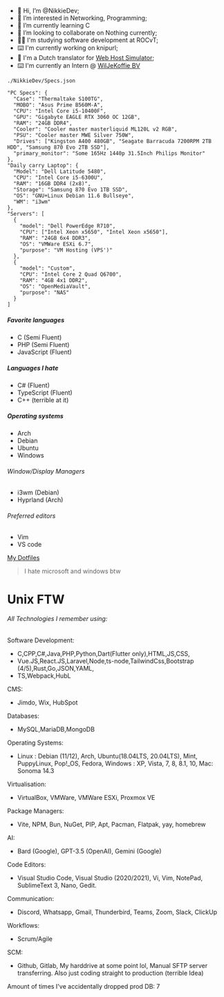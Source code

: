 - 👋 Hi, I’m @NikkieDev;
- 👀 I’m interested in Networking, Programming;
- 🌱 I’m currently learning C
- 💞️ I’m looking to collaborate on Nothing currently;
- 👩‍🎓 I'm studying software development at ROCvT;
- ⌨️ I'm currently working on knipurl;
- 💬 I'm a Dutch translator for [Web Host Simulator](https://ko-fi.com/WebHostSimulator);
- ⌨️ I'm currently an Intern @ [WilJeKoffie BV](https://wiljekoffie.com)
  
`./NikkieDev/Specs.json`
```
"PC Specs": {
  "Case": "Thermaltake S100TG",
  "MOBO": "Asus Prime B560M-A",
  "CPU": "Intel Core i5-10400F",
  "GPU": "Gigabyte EAGLE RTX 3060 OC 12GB",
  "RAM": "24GB DDR4",
  "Cooler": "Cooler master masterliquid ML120L v2 RGB",
  "PSU": "Cooler master MWE Silver 750W",
  "Drives": ["Kingston A400 480GB", "Seagate Barracuda 7200RPM 2TB HDD", "Samsung 870 Evo 2TB SSD"],
  "primary_monitor": "Some 165Hz 1440p 31.5Inch Philips Monitor"
},
"Daily carry Laptop": {
  "Model": "Dell Latitude 5480",
  "CPU": "Intel Core i5-6300U",
  "RAM": "16GB DDR4 (2x8)",
  "Storage": "Samsung 870 Evo 1TB SSD",
  "OS": "GNU+Linux Debian 11.6 Bullseye",
  "WM": "i3wm"
},
"Servers": [
  {
    "model": "Dell PowerEdge R710",
    "CPU": ["Intel Xeon x5650", "Intel Xeon x5650"],
    "RAM": "24GB 6x4 DDR3",
    "OS": "VMWare ESXi 6.7",
    "purpose": "VM Hosting (VPS')"
  },
  {
    "model": "Custom",
    "CPU": "Intel Core 2 Quad Q6700",
    "RAM": "4GB 4x1 DDR2",
    "OS": "OpenMediaVault",
    "purpose": "NAS"
  }
]
```

##### Favorite languages
* C (Semi Fluent)
* PHP (Semi Fluent)
* JavaScript (Fluent)


##### Languages I hate
* C# (Fluent)
* TypeScript (Fluent)
* C++ (terrible at it)

##### Operating systems
* Arch
* Debian
* Ubuntu
* Windows

###### Window/Display Managers
* i3wm (Debian)
* Hyprland (Arch)

###### Preferred editors
* Vim
* VS code

[My Dotfiles](https://github.com/NikkieDev/dotfiles)

> I hate microsoft and windows btw
# Unix FTW


###### All Technologies I remember using:
Software Development:
  * C,CPP,C#,Java,PHP,Python,Dart(Flutter only),HTML,JS,CSS,
  * Vue.JS,React.JS,Laravel,Node,ts-node,TailwindCss,Bootstrap (4/5),Rust,Go,JSON,YAML,
  * TS,Webpack,HubL


CMS:
  * Jimdo, Wix, HubSpot


Databases:  
  * MySQL,MariaDB,MongoDB


Operating Systems:  
  * Linux : Debian (11/12), Arch, Ubuntu(18.04LTS, 20.04LTS), Mint, PuppyLinux, Pop!_OS, Fedora, Windows : XP, Vista, 7, 8, 8.1, 10, Mac: Sonoma 14.3


Virtualisation:  
  * VirtualBox, VMWare, VMWare ESXi, Proxmox VE  


Package Managers:  
  * Vite, NPM, Bun, NuGet, PIP, Apt, Pacman, Flatpak, yay, homebrew  


AI:  
  * Bard (Google), GPT-3.5 (OpenAI), Gemini (Google)  


Code Editors:  
  * Visual Studio Code, Visual Studio (2020/2021), Vi, Vim, NotePad, SublimeText 3, Nano, Gedit.  


Communication:
  * Discord, Whatsapp, Gmail, Thunderbird, Teams, Zoom, Slack, ClickUp


Workflows:
  * Scrum/Agile


SCM:  
  * Github, Gitlab, My harddrive at some point lol, Manual SFTP server transferring. Also just coding straight to production (terrible Idea)


Amount of times I've accidentally dropped prod DB: 7
